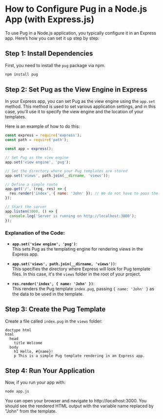 # How to Configure Pug in a Node.js App (with Express.js)

To use Pug in a Node.js application, you typically configure it in an Express app. Here’s how you can set it up step by step:

## Step 1: Install Dependencies

First, you need to install the `pug` package via npm.

```bash
npm install pug
```

## Step 2: Set Pug as the View Engine in Express

In your Express app, you can set Pug as the view engine using the `app.set` method. This method is used to set various application settings, and in this case, you'll use it to specify the view engine and the location of your templates.

Here is an example of how to do this:

```javascript
const express = require('express');
const path = require('path');

const app = express();

// Set Pug as the view engine
app.set('view engine', 'pug');

// Set the directory where your Pug templates are stored
app.set('views', path.join(__dirname, 'views'));

// Define a simple route
app.get('/', (req, res) => {
  res.render('index', { name: 'John' }); // We do not have to pass the full route of index.pug because we already set the default templating engine and the default folder
});

// Start the server
app.listen(3000, () => {
  console.log('Server is running on http://localhost:3000');
});
```

### Explanation of the Code:

- **`app.set('view engine', 'pug')`**:  
  This sets Pug as the templating engine for rendering views in the Express app.

- **`app.set('views', path.join(__dirname, 'views'))`**:  
  This specifies the directory where Express will look for Pug template files. In this case, it's the `views` folder in the root of your project.

- **`res.render('index', { name: 'John' })`**:  
  This renders the Pug template `index.pug`, passing `{ name: 'John' }` as the data to be used in the template.


## Step 3: Create the Pug Template

Create a file called `index.pug` in the `views` folder:

```pug
doctype html
html
  head
    title Welcome
  body
    h1 Hello, #{name}!
    p This is a simple Pug template rendering in an Express app.
```

## Step 4: Run Your Application

Now, if you run your app with:

```bash
node app.js
```

You can open your browser and navigate to http://localhost:3000. You should see the rendered HTML output with the variable name replaced by "John" from the template.
